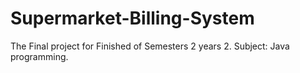 # Supermarket-Billing-System
The Final project for Finished of Semesters 2 years 2. Subject: Java programming.
